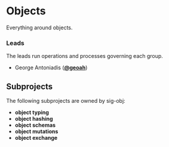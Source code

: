 <!---
This is an autogenerated file!

Please do not edit this file directly, but instead make changes to the
`/community/groups.yaml` file and run `make community-docs`.

--->
# Objects
Everything around objects.

### Leads
The leads run operations and processes governing each group.

- George Antoniadis (**[@geoah](https://github.com/geoah)**)
## Subprojects

The following subprojects are owned by sig-obj:
- **object typing**
- **object hashing**
- **object schemas**
- **object mutations**
- **object exchange**